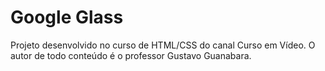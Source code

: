 # Google Glass
 Projeto desenvolvido no curso de HTML/CSS do canal Curso em Vídeo.
 O autor de todo conteúdo é o professor Gustavo Guanabara.
